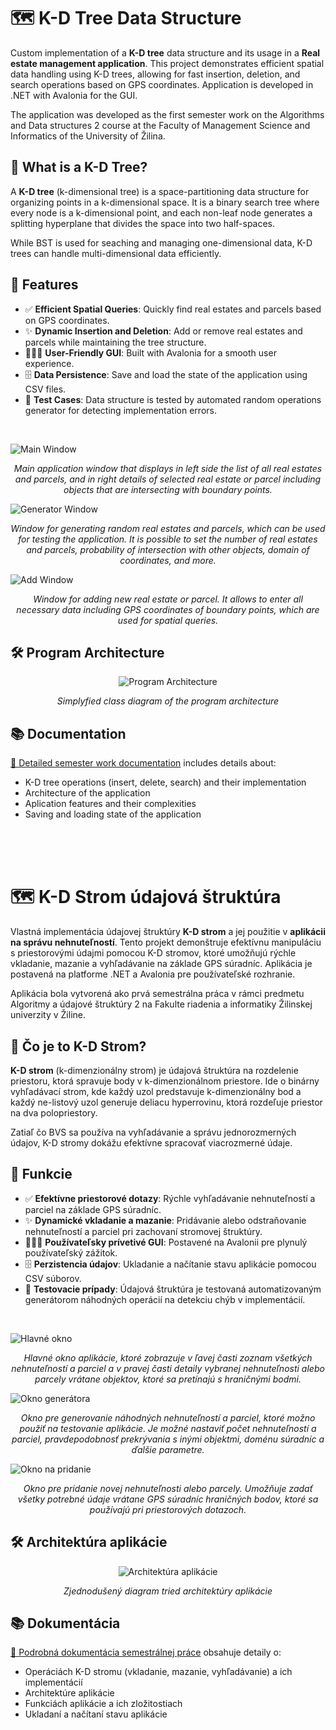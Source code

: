 # 🗺️ K-D Tree Data Structure
Custom implementation of a **K-D tree** data structure and its usage in a **Real estate management application**. This project demonstrates efficient spatial data handling using K-D trees, allowing for fast insertion, deletion, and search operations based on GPS coordinates. Application is developed in .NET with Avalonia for the GUI.

The application was developed as the first semester work on the Algorithms and Data structures 2 course at the Faculty of Management Science and Informatics of the University of Žilina.

## 🔎 What is a K-D Tree?
A **K-D tree** (k-dimensional tree) is a space-partitioning data structure for organizing points in a k-dimensional space. It is a binary search tree where every node is a k-dimensional point, and each non-leaf node generates a splitting hyperplane that divides the space into two half-spaces. 

While BST is used for seaching and managing one-dimensional data, K-D trees can handle multi-dimensional data efficiently. 

## 🌟 Features
- ✅ **Efficient Spatial Queries**: Quickly find real estates and parcels based on GPS coordinates.
- ✨ **Dynamic Insertion and Deletion**: Add or remove real estates and parcels while maintaining the tree structure.
- 👨🏻‍💻 **User-Friendly GUI**: Built with Avalonia for a smooth user experience.
- 🗄️ **Data Persistence**: Save and load the state of the application using CSV files.
- 🧪 **Test Cases**: Data structure is tested by automated random operations generator for detecting implementation errors.

<br>

![Main Window](docs/images/main-window-en.png)
<p align=center><em>
    Main application window that displays in left side the list of all real estates and parcels, and in right details of selected real estate or parcel including objects that are intersecting with boundary points.
</em></p>

![Generator Window](docs/images/generator-window-en.png)
<p align=center><em>
    Window for generating random real estates and parcels, which can be used for testing the application. It is possible to set the number of real estates and parcels, probability of intersection with other objects, domain of coordinates, and more.
</em></p>

![Add Window](docs/images/add-window-en.png)
<p align=center><em>
    Window for adding new real estate or parcel. It allows to enter all necessary data including GPS coordinates of boundary points, which are used for spatial queries.
</em></p>

## 🛠️ Program Architecture
<div align=center>
    <img src="docs/images/architecture.png" alt="Program Architecture"/>
    <p>
        <em>Simplyfied class diagram of the program architecture</em>
    </p>
</div>

## 📚 Documentation
[📘 Detailed semester work documentation](docs/documentation.pdf) includes details about:
- K-D tree operations (insert, delete, search) and their implementation
- Architecture of the application
- Aplication features and their complexities
- Saving and loading state of the application

<br>
<br>
<br>


# 🗺️ K-D Strom údajová štruktúra
Vlastná implementácia údajovej štruktúry **K-D strom** a jej použitie v **aplikácii na správu nehnuteľností**. Tento projekt demonštruje efektívnu manipuláciu s priestorovými údajmi pomocou K-D stromov, ktoré umožňujú rýchle vkladanie, mazanie a vyhľadávanie na základe GPS súradníc. Aplikácia je postavená na platforme .NET a Avalonia pre používateľské rozhranie.

Aplikácia bola vytvorená ako prvá semestrálna práca v rámci predmetu Algoritmy a údajové štruktúry 2 na Fakulte riadenia a informatiky Žilinskej univerzity v Žiline.

## 🔎 Čo je to K-D Strom?
**K-D strom** (k-dimenzionálny strom) je údajová štruktúra na rozdelenie priestoru, ktorá spravuje body v k-dimenzionálnom priestore. Ide o binárny vyhľadávací strom, kde každý uzol predstavuje k-dimenzionálny bod a každý ne-listový uzol generuje deliacu hyperrovinu, ktorá rozdeľuje priestor na dva polopriestory.

Zatiaľ čo BVS sa používa na vyhľadávanie a správu jednorozmerných údajov, K-D stromy dokážu efektívne spracovať viacrozmerné údaje.

## 🌟 Funkcie
- ✅ **Efektívne priestorové dotazy**: Rýchle vyhľadávanie nehnuteľností a parciel na základe GPS súradníc.
- ✨ **Dynamické vkladanie a mazanie**: Pridávanie alebo odstraňovanie nehnuteľností a parciel pri zachovaní stromovej štruktúry.
- 👨🏻‍💻 **Používateľsky prívetivé GUI**: Postavené na Avalonii pre plynulý používateľský zážitok.
- 🗄️ **Perzistencia údajov**: Ukladanie a načítanie stavu aplikácie pomocou CSV súborov.
- 🧪 **Testovacie prípady**: Údajová štruktúra je testovaná automatizovaným generátorom náhodných operácií na detekciu chýb v implementácií.

<br>

![Hlavné okno](docs/images/main-window.png)
<p align=center><em>
    Hlavné okno aplikácie, ktoré zobrazuje v ľavej časti zoznam všetkých nehnuteľností a parciel a v pravej časti detaily vybranej nehnuteľnosti alebo parcely vrátane objektov, ktoré sa pretínajú s hraničnými bodmi.
</em></p>

![Okno generátora](docs/images/generator-window.png)
<p align=center><em>
    Okno pre generovanie náhodných nehnuteľností a parciel, ktoré možno použiť na testovanie aplikácie. Je možné nastaviť počet nehnuteľností a parciel, pravdepodobnosť prekrývania s inými objektmi, doménu súradníc a ďalšie parametre.
</em></p>

![Okno na pridanie](docs/images/add-window.png)
<p align=center><em>
    Okno pre pridanie novej nehnuteľnosti alebo parcely. Umožňuje zadať všetky potrebné údaje vrátane GPS súradníc hraničných bodov, ktoré sa používajú pri priestorových dotazoch.
</em></p>

## 🛠️ Architektúra aplikácie
<div align=center>
    <img src="docs/images/architecture.png" alt="Architektúra aplikácie"/>
    <p>
        <em>Zjednodušený diagram tried architektúry aplikácie</em>
    </p>
</div>

## 📚 Dokumentácia
[📘 Podrobná dokumentácia semestrálnej práce](docs/documentation.pdf) obsahuje detaily o:
- Operáciách K-D stromu (vkladanie, mazanie, vyhľadávanie) a ich implementácií
- Architektúre aplikácie
- Funkciách aplikácie a ich zložitostiach
- Ukladaní a načítaní stavu aplikácie
